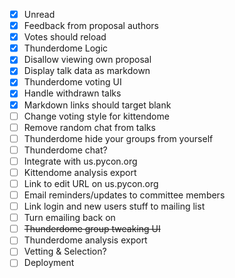 - [x] Unread
- [x] Feedback from proposal authors
- [x] Votes should reload
- [x] Thunderdome Logic
- [x] Disallow viewing own proposal
- [x] Display talk data as markdown
- [x] Thunderdome voting UI
- [x] Handle withdrawn talks
- [x] Markdown links should target blank
- [ ] Change voting style for kittendome
- [ ] Remove random chat from talks
- [ ] Thunderdome hide your groups from yourself
- [ ] Thunderdome chat?
- [ ] Integrate with us.pycon.org
- [ ] Kittendome analysis export
- [ ] Link to edit URL on us.pycon.org
- [ ] Email reminders/updates to committee members
- [ ] Link login and new users stuff to mailing list
- [ ] Turn emailing back on
- [ ] ~~Thunderdome group tweaking UI~~
- [ ] Thunderdome analysis export
- [ ] Vetting & Selection?
- [ ] Deployment
